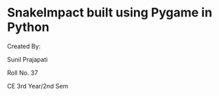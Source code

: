 # SnakeImpact built using Pygame in Python
Created By:

Sunil Prajapati

Roll No. 37

CE 3rd Year/2nd Sem
